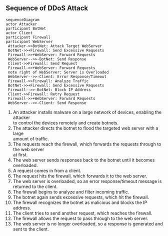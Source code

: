 ## Sequence of DDoS Attack

```mermaid
sequenceDiagram
actor Attacker
participant BotNet
actor Client
participant Firewall
participant WebServer
 Attacker->>BotNet: Attack Target WebServer
 BotNet->>+Firewall: Send Excessive Requests
 Firewall->>+WebServer: Forward Requests
 WebServer-->>-BotNet: Send Response
 Client->>Firewall: Send Request
 Firewall->>+WebServer: Forward Requests
 note right of WebServer: Server is Overloaded
 WebServer-->>-Client: Error Response/Timeout
 Firewall->>Firewall: Analyze Traffic
 BotNet->>+Firewall: Send Excessive Requests
 Firewall-->>-BotNet: Block IP Address
 Client->>Firewall: Retry Request
 Firewall->>+WebServer: Forward Requests
 WebServer-->>-Client: Send Response
 ``` 

 1. An attacker installs malware on a large network of devices, enabling the attacker  
 to control the devices remotely and create botnets.  
 2. The attacker directs the botnet to flood the targeted web server with a large  
 amount of traffic.  
 3. The requests reach the firewall, which forwards the requests through to the web server  
 at first.  
 4. The web server sends responses back to the botnet until it becomes overloaded.  
 5. A request comes in from a client.  
 6. The request hits the firewall, which forwards it to the web server.  
 7. The web server is overloaded, so an error response/timeout message is returned to the client.  
 8. The firewall begins to analyze and filter incoming traffic.  
 9. The botnet again sends excessive requests, which hit the firewall.  
 10. The firewall recognizes the botnet as malicious and blocks the IP address.  
 11. The client tries to send another request, which reaches the firewall.  
 12. The firewall allows the request to pass through to the web server.  
 13. The web server is no longer overloaded, so a response is generated and  
 sent to the client.  
 



